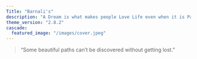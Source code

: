 ```yaml
---
Title: "Barnali's"
description: "A Dream is what makes people Love Life even when it is Painful."
theme_version: "2.8.2"
cascade:
  featured_image: "/images/cover.jpeg"
---
```


> “Some beautiful paths can’t be discovered without getting lost.”
